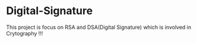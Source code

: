 # Digital-Signature

This project is focus on RSA and DSA(Digital Signature) which is involved in Crytography !!!
